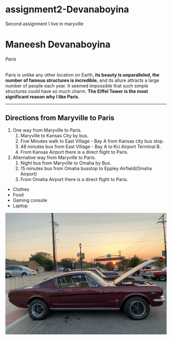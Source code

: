 # assignment2-Devanaboyina
Second assignment
I live in maryville
# Maneesh Devanaboyina
###### Paris
Paris is unlike any other location on Earth, **its beauty is unparalleled, the number of famous structures is incredible**, and its allure attracts a large number of people each year. It seemed impossible that such simple structures could have so much charm. **The Eiffel Tower is the most significant reason why I like Paris**.

*** 

## Directions from Maryville to Paris

1. One way from Maryville to Paris.
    1. Maryville to Kansas City by bus.
    2. Five Minutes walk to East Village - Bay A from Kansas city bus stop.
    3. 48 minutes bus from East Village - Bay A to Kci Airport Terminal B.
    4. From Kansas Airport there is a direct flight to Paris.
2. Alternative way from Maryville to Paris.
    1. Night bus from Maryville to Omaha by Bus.
    2. 15 minutes bus from Omaha busstop to  Eppley Airfield(Omaha Airport)
    3. From Omaha Airport there is a direct flight to Paris.

* Clothes
* Food
* Gaming console
* Laptop

![Image of a vintage car](IMG_0741.jpg)
